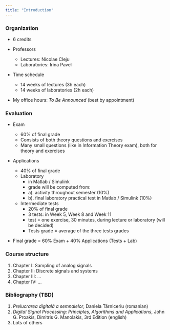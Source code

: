 ```yaml
---
title: "Introduction"
---
```


### Organization

- 6 credits
- Professors
    - Lectures: Nicolae Cleju
    - Laboratories: Irina Pavel

- Time schedule
    - 14 weeks of lectures (3h each)
    - 14 weeks of laboratories (2h each)

- My office hours: *To Be Announced* (best by appointment)


### Evaluation

- Exam
    - 60% of final grade
    - Consists of both theory questions and exercises
    - Many small questions (like in Information Theory exam), both for theory and exercises

- Applications
	- 40% of final grade
	- Laboratory
        - in Matlab / Simulink
		- grade will be computed from:
		- a). activity throughout semester (10%)
		- b). final laboratory practical test in Matlab / Simulink (10%)
	- Intermediate tests
		- 20% of final grade
		- 3 tests: in Week 5, Week 8 and Week 11
		- test = one exercise, 30 minutes, during lecture or laboratory (will be decided)
		- Tests grade = average of the three tests grades

- Final grade = 60% Exam + 40% Applications (Tests + Lab)


### Course structure
1. Chapter I:   Sampling of analog signals
2. Chapter II:  Discrete signals and systems
3. Chapter III: ...
4. Chapter IV:  ...

### Bibliography (TBD)

1. *Prelucrarea digitală a semnalelor*, Daniela Tărniceriu (romanian)
2. *Digital Signal Processing: Principles, Algorithms and Applications*, John G. Proakis, Dimitris G. Manolakis, 3rd Edition (english)
3. Lots of others
